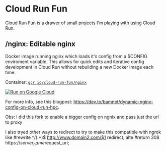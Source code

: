 # Cloud Run Fun

Cloud Run Fun is a drawer of small projects I'm playing with using Cloud Run.

## /nginx: Editable nginx 

Docker image running nginx which loads it's config from a $CONFIG enviroment variable. This allows for quick edits and iterative config development in Cloud Run without rebuilding a new Docker image each time.

Container: [`gcr.io/cloud-run-fun/nginx`](https://gcr.io/cloud-run-fun/nginx)

[![Run on Google Cloud](https://deploy.cloud.run/button.svg)](https://console.cloud.google.com/run/create?image=gcr.io%2Fcloud-run-fun%2Fnginx:latest)

For more info, see this blogpost: https://dev.to/bamnet/dynamic-nginx-config-on-cloud-run-hpc.

Obs:
I did this fork to enable a bigger config on ngnix and pass just the url to proxy

I also tryed other ways to redirect to try to make this compatible with ngrok
like
#rewrite ^/(.*)$ http://www.domain2.com/$1 redirect;  alte
#return  308 https://$server_name$request_uri;